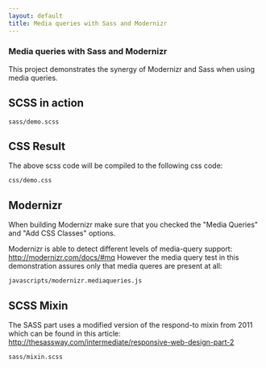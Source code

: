 ```yaml
---
layout: default
title: Media queries with Sass and Modernizr
---
```


### Media queries with Sass and Modernizr

This project demonstrates the synergy of Modernizr and Sass when using media queries.

## SCSS in action

```
sass/demo.scss
```

## CSS Result

The above scss code will be compiled to the following css code:

```
css/demo.css
```

## Modernizr

When building Modernizr make sure that you checked the "Media Queries" and "Add CSS Classes" options.

Modernizr is able to detect different levels of media-query support: http://modernizr.com/docs/#mq
However the media query test in this demonstration assures only that media queres are present at all:

```
javascripts/modernizr.mediaqueries.js
```

## SCSS Mixin

The SASS part uses a modified version of the respond-to mixin from 2011 which can be found in this article: http://thesassway.com/intermediate/responsive-web-design-part-2

```
sass/mixin.scss
```